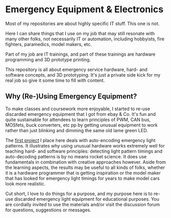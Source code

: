 # Emergency Equipment & Electronics

Most of my repositories are about highly specific IT stuff. This one is not. 

Here I can share things that I use on my job that may still resonate with many other folks, not necessarily IT or automation, including hobbyists, fire fighters, paramedics, model makers, etc.

Part of my job are IT trainings, and part of these trainings are hardware programming and 3D prototype printing. 

This repository is all about emergency service hardware, hard- and software concepts, and 3D prototyping. It's just a private side kick for my real job so give it some time to fill with content.

## Why (Re-)Using Emergency Equipment?

To make classes and coursework more enjoyable, I started to re-use discarded emergency equipment that I got from ebay & Co. It's fun and quite sustainable for attendees to learn principles of PWM, CAN bus, MOSfets, buck converters, etc pp by getting unusual equipment to work rather than just blinking and dimming the same old lame green LED.

The [first project](../../tree/main/Tools/Light%20Pattern%20Diagnostics/1%20Using%20OPT101%20to%20Detect%20Light) I place here deals with auto-encoding emergency light patterns. It illustrates why using unusual hardware works extremely well for teaching hard- and software principles: detecting light pattern timings and auto-decoding patterns is by no means rocket science. It does use fundamentals in combination with creative approaches however. Aside from the learning aspects, the results may be useful to all kinds of folks, whether it is a hardware programmer that is getting inspiration or the model maker that has looked for emergency light timings for years to make model cars look more realistic.

Cut short, I love to do things for a purpose, and my purpose here is to re-use discarded emergency light equipment for educational purposes. You are cordially invited to use the materials and/or visit the discussion forum for questions, suggestions or messages.
